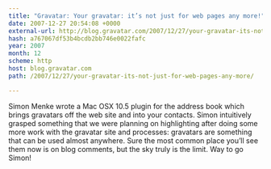 ```yaml
---
title: "Gravatar: Your gravatar: it’s not just for web pages any more!"
date: 2007-12-27 20:54:08 +0000
external-url: http://blog.gravatar.com/2007/12/27/your-gravatar-its-not-just-for-web-pages-any-more/
hash: a767067df53b4bcdb2bb746e0022fafc
year: 2007
month: 12
scheme: http
host: blog.gravatar.com
path: /2007/12/27/your-gravatar-its-not-just-for-web-pages-any-more/

---
```


Simon Menke wrote a Mac OSX 10.5 plugin for the address book which brings gravatars off the web site and into your contacts.  Simon intuitively grasped something that we were planning on highlighting after doing some more work with the gravatar site and processes: gravatars are something that can be used almost anywhere.  Sure the most common place you’ll see them now is on blog comments, but the sky truly is the limit.  Way to go Simon!


       
